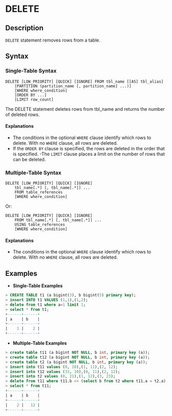 # **DELETE**

## **Description**

`DELETE` statement removes rows from a table.

## **Syntax**

### **Single-Table Syntax**

```
DELETE [LOW_PRIORITY] [QUICK] [IGNORE] FROM tbl_name [[AS] tbl_alias]
    [PARTITION (partition_name [, partition_name] ...)]
    [WHERE where_condition]
    [ORDER BY ...]
    [LIMIT row_count]
```

The DELETE statement deletes rows from tbl_name and returns the number of deleted rows.

#### Explanations

- The conditions in the optional `WHERE` clause identify which rows to delete. With no `WHERE` clause, all rows are deleted.
- If the `ORDER BY` clause is specified, the rows are deleted in the order that is specified.
-The `LIMIT` clause places a limit on the number of rows that can be deleted.

### **Multiple-Table Syntax**

```
DELETE [LOW_PRIORITY] [QUICK] [IGNORE]
    tbl_name[.*] [, tbl_name[.*]] ...
    FROM table_references
    [WHERE where_condition]
```

Or:

```
DELETE [LOW_PRIORITY] [QUICK] [IGNORE]
    FROM tbl_name[.*] [, tbl_name[.*]] ...
    USING table_references
    [WHERE where_condition]
```

#### Explanations

- The conditions in the optional `WHERE` clause identify which rows to delete. With no `WHERE` clause, all rows are deleted.

## **Examples**

- **Single-Table Examples**

```sql
> CREATE TABLE t1 (a bigint(3), b bigint(5) primary key);
> insert INTO t1 VALUES (1,1),(1,2);
> delete from t1 where a=1 limit 1;
> select * from t1;
+------+------+
| a    | b    |
+------+------+
|    1 |    2 |
+------+------+
```

- **Multiple-Table Examples**

```sql
> create table t11 (a bigint NOT NULL, b int, primary key (a));
> create table t12 (a bigint NOT NULL, b int, primary key (a));
> create table t2 (a bigint NOT NULL, b int, primary key (a));
> insert into t11 values (0, 10),(1, 11),(2, 12);
> insert into t12 values (33, 10),(0, 11),(2, 12);
> insert into t2 values (0, 21),(1, 12),(3, 23);
> delete from t11 where t11.b <> (select b from t2 where t11.a = t2.a);
> select * from t11;
+------+------+
| a    | b    |
+------+------+
|    2 |   12 |
+------+------+
```

